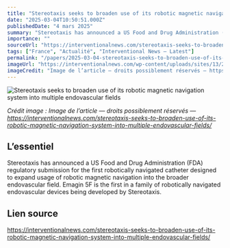 ```yaml
---
title: "Stereotaxis seeks to broaden use of its robotic magnetic navigation system into multiple endovascular fields"
date: "2025-03-04T10:50:51.000Z"
publishedDate: "4 mars 2025"
summary: "Stereotaxis has announced a US Food and Drug Administration (FDA) regulatory submission for the first robotically navigated catheter designed to expand usage of robotic magnetic navigation into the broader endovascular field. Emagin 5F is the first in a family of robotically navigated endovascular devices being developed by Stereotaxis."
importance: ""
sourceUrl: "https://interventionalnews.com/stereotaxis-seeks-to-broaden-use-of-its-robotic-magnetic-navigation-system-into-multiple-endovascular-fields/"
tags: ["France", "Actualité", "Interventional News — Latest"]
permalink: "/papers/2025-03-04-stereotaxis-seeks-to-broaden-use-of-its-robotic-magnetic-navigation-system-into-multiple-endovascular-fields"
imageUrl: "https://interventionalnews.com/wp-content/uploads/sites/13/2025/03/Stereotaxis-Robotic-Catheter-Ablation-Lab-Integrated-with-Abbott-EnSite-X-Mapping-System-1024x576-1.jpg"
imageCredit: "Image de l’article — droits possiblement réservés — https://interventionalnews.com/stereotaxis-seeks-to-broaden-use-of-its-robotic-magnetic-navigation-system-into-multiple-endovascular-fields/"
---
```


![Stereotaxis seeks to broaden use of its robotic magnetic navigation system into multiple endovascular fields](https://interventionalnews.com/wp-content/uploads/sites/13/2025/03/Stereotaxis-Robotic-Catheter-Ablation-Lab-Integrated-with-Abbott-EnSite-X-Mapping-System-1024x576-1.jpg)

*Crédit image : Image de l’article — droits possiblement réservés — https://interventionalnews.com/stereotaxis-seeks-to-broaden-use-of-its-robotic-magnetic-navigation-system-into-multiple-endovascular-fields/*

## L’essentiel

Stereotaxis has announced a US Food and Drug Administration (FDA) regulatory submission for the first robotically navigated catheter designed to expand usage of robotic magnetic navigation into the broader endovascular field. Emagin 5F is the first in a family of robotically navigated endovascular devices being developed by Stereotaxis.

## Lien source

https://interventionalnews.com/stereotaxis-seeks-to-broaden-use-of-its-robotic-magnetic-navigation-system-into-multiple-endovascular-fields/
